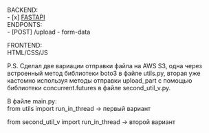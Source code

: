 BACKEND: <br>
    - [x] [FASTAPI](https://fastapi.tiangolo.com/)<br>
    ENDPONTS:<br>
        - [POST] /upload - form-data<br>

FRONTEND:<br>
    HTML/CSS/JS <br>


P.S. Сделал две вариации отправки файла на AWS S3, одна через встроенный метод библиотеки boto3 в файле utils.py, 
вторая уже кастомно используя методы отправки upload_part с помощью библиотеки concurrent.futures в файле second_util_v.py.

В файле main.py:<br>
from utils import run_in_thread -> первый вариант

from second_util_v import run_in_thread -> второй вариант
